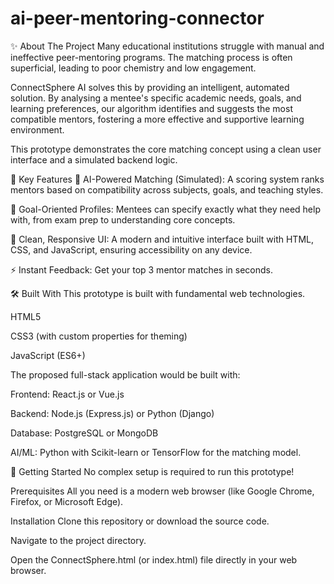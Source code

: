 # ai-peer-mentoring-connector
✨ About The Project
Many educational institutions struggle with manual and ineffective peer-mentoring programs. The matching process is often superficial, leading to poor chemistry and low engagement.

ConnectSphere AI solves this by providing an intelligent, automated solution. By analysing a mentee's specific academic needs, goals, and learning preferences, our algorithm identifies and suggests the most compatible mentors, fostering a more effective and supportive learning environment.

This prototype demonstrates the core matching concept using a clean user interface and a simulated backend logic.

🚀 Key Features
🤖 AI-Powered Matching (Simulated): A scoring system ranks mentors based on compatibility across subjects, goals, and teaching styles.

🎯 Goal-Oriented Profiles: Mentees can specify exactly what they need help with, from exam prep to understanding core concepts.

🎨 Clean, Responsive UI: A modern and intuitive interface built with HTML, CSS, and JavaScript, ensuring accessibility on any device.

⚡ Instant Feedback: Get your top 3 mentor matches in seconds.

🛠️ Built With
This prototype is built with fundamental web technologies.

HTML5

CSS3 (with custom properties for theming)

JavaScript (ES6+)

The proposed full-stack application would be built with:

Frontend: React.js or Vue.js

Backend: Node.js (Express.js) or Python (Django)

Database: PostgreSQL or MongoDB

AI/ML: Python with Scikit-learn or TensorFlow for the matching model.

🏁 Getting Started
No complex setup is required to run this prototype!

Prerequisites
All you need is a modern web browser (like Google Chrome, Firefox, or Microsoft Edge).

Installation
Clone this repository or download the source code.

Navigate to the project directory.

Open the ConnectSphere.html (or index.html) file directly in your web browser.
